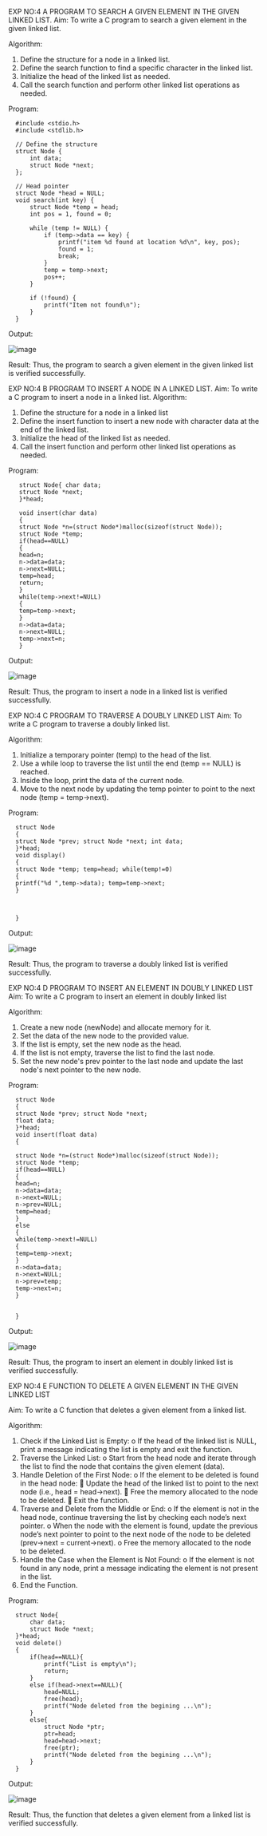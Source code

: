 EXP NO:4 A PROGRAM TO SEARCH A GIVEN ELEMENT IN THE GIVEN LINKED LIST.
Aim:
To write a C program to search a given element in the given linked list.

Algorithm:
1.	Define the structure for a node in a linked list.
2.	Define the search function to find a specific character in the linked list.
3.	Initialize the head of the linked list as needed.
4.	Call the search function and perform other linked list operations as needed.
 
Program:

      #include <stdio.h>
      #include <stdlib.h>
      
      // Define the structure
      struct Node {
          int data;
          struct Node *next;
      };
      
      // Head pointer
      struct Node *head = NULL;
      void search(int key) {
          struct Node *temp = head;
          int pos = 1, found = 0;
      
          while (temp != NULL) {
              if (temp->data == key) {
                  printf("item %d found at location %d\n", key, pos);
                  found = 1;
                  break;
              }
              temp = temp->next;
              pos++;
          }
      
          if (!found) {
              printf("Item not found\n");
          }
      }


Output:

![image](https://github.com/user-attachments/assets/94dda58e-30aa-4b47-be8b-2220ce51d220)




Result:
Thus, the program to search a given element in the given linked list is verified successfully.


 
EXP NO:4 B  PROGRAM TO INSERT A NODE IN A LINKED LIST.
Aim:
To write a C program to insert a node in a linked list.
Algorithm:
1.	Define the structure for a node in a linked list
2.	Define the insert function to insert a new node with character data at the end of the linked list.
3.	Initialize the head of the linked list as needed.
4.	Call the insert function and perform other linked list operations as needed.
 
Program:

       struct Node{ char data;
       struct Node *next;
       }*head;
       
       void insert(char data)
       {
       struct Node *n=(struct Node*)malloc(sizeof(struct Node)); 
       struct Node *temp;
       if(head==NULL)
       {
       head=n;
       n->data=data; 
       n->next=NULL; 
       temp=head; 
       return;
       }
       while(temp->next!=NULL)
       {
       temp=temp->next;
       }
       n->data=data; 
       n->next=NULL; 
       temp->next=n;
       }


Output:

![image](https://github.com/user-attachments/assets/735f0645-130e-4f9e-9dbf-5e4e8ff94a78)


 
Result:
Thus, the program to insert a node in a linked list is verified successfully.


 
EXP NO:4 C PROGRAM TO TRAVERSE A DOUBLY LINKED LIST
Aim:
To write a C program to traverse a doubly linked list.

Algorithm:
1.	Initialize a temporary pointer (temp) to the head of the list.
2.	Use a while loop to traverse the list until the end (temp == NULL) is reached.
3.	Inside the loop, print the data of the current node.
4.	Move to the next node by updating the temp pointer to point to the next node (temp = temp->next).
 
Program:

      struct Node
      {
      struct Node *prev; struct Node *next; int data;
      }*head;
      void display()
      {
      struct Node *temp; temp=head; while(temp!=0)
      {
      printf("%d ",temp->data); temp=temp->next;
      }
      
      
      
      }


Output:

![image](https://github.com/user-attachments/assets/32092d98-a6dd-41b2-ac12-4eb54c5183b4)



Result:
Thus, the program to traverse a doubly linked list is verified successfully. 



EXP NO:4 D PROGRAM TO INSERT AN ELEMENT IN DOUBLY LINKED LIST
Aim:
To write a C program to insert an element in doubly linked list

Algorithm:
1.	Create a new node (newNode) and allocate memory for it.
2.	Set the data of the new node to the provided value.
3.	If the list is empty, set the new node as the head.
4.	If the list is not empty, traverse the list to find the last node.
5.	Set the new node's prev pointer to the last node and update the last node's next pointer to the new node.
 
Program:

      struct Node
      {
      struct Node *prev; struct Node *next; 
      float data;
      }*head;
      void insert(float data)
      {
      
      struct Node *n=(struct Node*)malloc(sizeof(struct Node)); 
      struct Node *temp;
      if(head==NULL)
      {
      head=n;
      n->data=data; 
      n->next=NULL; 
      n->prev=NULL; 
      temp=head;
      }
      else
      {
      while(temp->next!=NULL)
      {
      temp=temp->next;
      }
      n->data=data; 
      n->next=NULL; 
      n->prev=temp; 
      temp->next=n;
      }
      
      
      }


Output:

![image](https://github.com/user-attachments/assets/5841f186-0ea4-462c-920e-606f96154dab)



Result:
Thus, the program to insert an element in doubly linked list is verified successfully.




EXP NO:4 E FUNCTION TO DELETE A GIVEN ELEMENT IN THE GIVEN LINKED LIST




Aim:
To write a C function that deletes a given element from a linked list.

Algorithm:
1.	Check if the Linked List is Empty:
o	If the head of the linked list is NULL, print a message indicating the list is empty and exit the function.
2.	Traverse the Linked List:
o	Start from the head node and iterate through the list to find the node that contains the given element (data).
3.	Handle Deletion of the First Node:
o	If the element to be deleted is found in the head node:
	Update the head of the linked list to point to the next node (i.e., head = head->next).
	Free the memory allocated to the node to be deleted.
	Exit the function.
4.	Traverse and Delete from the Middle or End:
o	If the element is not in the head node, continue traversing the list by checking each node’s next pointer.
o	When the node with the element is found, update the previous node’s next pointer to point to the next node of the node to be deleted (prev->next = current->next).
o	Free the memory allocated to the node to be deleted.
5.	Handle the Case when the Element is Not Found:
o	If the element is not found in any node, print a message indicating the element is not present in the list.
6.	End the Function.


Program:

      struct Node{
          char data; 
          struct Node *next;
      }*head;
      void delete()
      {
          if(head==NULL){
              printf("List is empty\n");
              return;
          }
          else if(head->next==NULL){
              head=NULL;
              free(head);
              printf("Node deleted from the begining ...\n");
          }
          else{
              struct Node *ptr;
              ptr=head;
              head=head->next;
              free(ptr);
              printf("Node deleted from the begining ...\n");
          }
      }


Output:

![image](https://github.com/user-attachments/assets/7c16396a-7d14-4547-931d-9bf881237cda)






Result:
Thus, the function that deletes a given element from a linked list is verified successfully.





